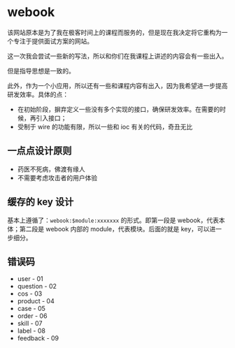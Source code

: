 # webook

该网站原本是为了我在极客时间上的课程而服务的，但是现在我决定将它重构为一个专注于提供面试方案的网站。

这一次我会尝试一些新的写法，所以和你们在我课程上讲述的内容会有一些出入。

但是指导思想是一致的。

此外，作为一个小应用，所以还有一些和课程内容有出入，因为我希望进一步提高研发效率。具体的点：
- 在初始阶段，摒弃定义一些没有多个实现的接口，确保研发效率。在需要的时候，再引入接口；
- 受制于 wire 的功能有限，所以一些和 ioc 有关的代码，奇丑无比

## 一点点设计原则
- 药医不死病，佛渡有缘人
- 不需要考虑攻击者的用户体验

## 缓存的 key 设计
基本上遵循了：`webook:$module:xxxxxxx` 的形式。即第一段是 webook，代表本体；第二段是 webook 内部的 module，代表模块。后面的就是 key，可以进一步细分。

## 错误码
- user - 01
- question - 02
- cos - 03
- product - 04
- case - 05
- order - 06
- skill - 07
- label - 08
- feedback - 09


